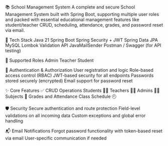 📚 School Management System
A complete and secure School Management System built with Spring Boot, supporting multiple user roles and packed with essential educational management features like student/teacher CRUD, scheduling, attendance, grades, and password reset via email.

🚀 Tech Stack
Java 21
Spring Boot
Spring Security + JWT
Spring Data JPA
MySQL
Lombok
Validation API
JavaMailSender
Postman / Swagger (for API testing)

👤 Supported Roles
Admin
Teacher
Student

🔐 Authentication & Authorization
User registration and logic
Role-based access control (RBAC)
JWT-based security for all endpoints
Passwords stored securely (encrypted)
Email support for password reset

✨ Core Features
✅ CRUD Operations
Students 👨‍🎓
Teachers 👩‍🏫
Admins 🧑‍💼
Subjects 📘
Grades and Attendance
Class Schedule 🕘

🛡 Security
Secure authentication and route protection
Field-level validations on all incoming data
Custom exceptions and global error handling

📬 Email Notifications
Forgot password functionality with token-based reset via email
User-specific communication if needed
